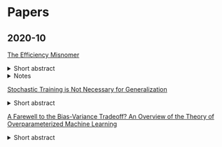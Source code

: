 # Papers

## 2020-10

[The Efficiency Misnomer](https://arxiv.org/abs/2110.12894)
<details>
<summary>Short abstract</summary>
Model efficiency is a critical aspect of developing and deploying machine learning models.
</details>
<details>
<summary>Notes</summary>
</details>

[Stochastic Training is Not Necessary for Generalization](https://arxiv.org/abs/2109.14119)
<details>
<summary>Short abstract</summary>
It is widely believed that the implicit regularization of stochastic gradient descent (SGD) is fundamental to the impressive generalization behavior we observe in neural networks. In this work, we demonstrate that non-stochastic full-batch training can achieve strong performance on CIFAR-10 that is on-par with SGD, using modern architectures in settings with and without data augmentation.
</details>

[A Farewell to the Bias-Variance Tradeoff? An Overview of the Theory of Overparameterized Machine Learning](https://arxiv.org/abs/2109.02355)
<details>
<summary>Short abstract</summary>
Overparameterized models are excessively complex with respect to the size of the training dataset, which results in them perfectly fitting (i.e., interpolating) the training data, which is usually noisy. Such interpolation of noisy data is traditionally associated with detrimental overfitting, and yet a wide range of interpolating models -- from simple linear models to deep neural networks -- have recently been observed to generalize extremely well on fresh test data. Indeed, the recently discovered double descent phenomenon has revealed that highly overparameterized models often improve over the best underparameterized model in test performance</details>
